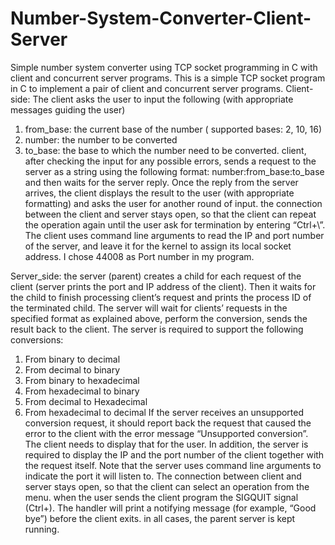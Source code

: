 # Number-System-Converter-Client-Server
Simple number system converter using TCP socket programming in C with client and concurrent server programs.
This is a simple TCP socket program in C to implement a pair of client and concurrent server programs.
Client-side:
The client asks the user to input the following (with appropriate messages guiding the user) 
1. from_base: the current base of the number ( supported bases: 2, 10, 16) 
2. number: the number to be converted 
3. to_base: the base to which the number need to be converted.
client, after checking the input for any possible errors, sends a request to the server as a string using the following format: number:from_base:to_base
and then waits for the server reply. Once the reply from the server arrives, the client displays the result to the user (with appropriate formatting)
and asks the user for another round of input.
the connection between the client and server stays open, so that the client can repeat the operation again until the user ask for termination by entering “Ctrl+\”. 
The client uses command line arguments to read the IP and port number of the server, and leave it for the kernel to assign its local socket address.
I chose 44008 as Port number in my program.

Server_side:
the server (parent) creates a child for each request of the client (server prints the port and IP address of the client). 
Then it waits for the child to finish processing client’s request and prints the process ID of the terminated child. 
The server will wait for clients’ requests in the specified format as explained above, perform the conversion, sends the result back to the client.
The server is required to support the following conversions: 
1. From binary to decimal 
2. From decimal to binary 
3. From binary to hexadecimal 
4. From hexadecimal to binary 
5. From decimal to Hexadecimal 
6. From hexadecimal to decimal 
If the server receives an unsupported conversion request, it should report back the request that caused the error to the client with the error message
“Unsupported conversion”. The client needs to display that for the user. 
In addition, the server is required to display the IP and the port number of the client together with the request itself. 
Note that the server uses command line arguments to indicate the port it will listen to.
The connection between client and server stays open, so that the client can select an operation from the menu.
when the user sends the client program the SIGQUIT signal (Ctrl+\). The handler will print a notifying message (for example, “Good bye”) before the client exits.
in all cases, the parent server is kept running.
